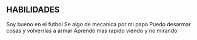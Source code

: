 ## HABILIDADES

Soy bueno en el futbol
Se algo de mecanica por mi papa
Puedo desarmar cosas y volverrlas a armar
Aprendo mas rapido viendo y no mirando
